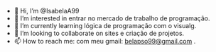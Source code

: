 - 👋 Hi, I’m @IsabelaA99 
- 👀 I’m interested in entrar no mercado de trabalho de programação.
- 🌱 I’m currently learning lógica de programação com o visualg.
- 💞️ I’m looking to collaborate on sites e criação de projetos.
- 📫 How to reach me: com meu gmail: belapso99@gmail.com .

<!---
IsabelaA99/IsabelaA99 is a ✨ special ✨ repository because its `README.md` (this file) appears on your GitHub profile.
You can click the Preview link to take a look at your changes.
--->
